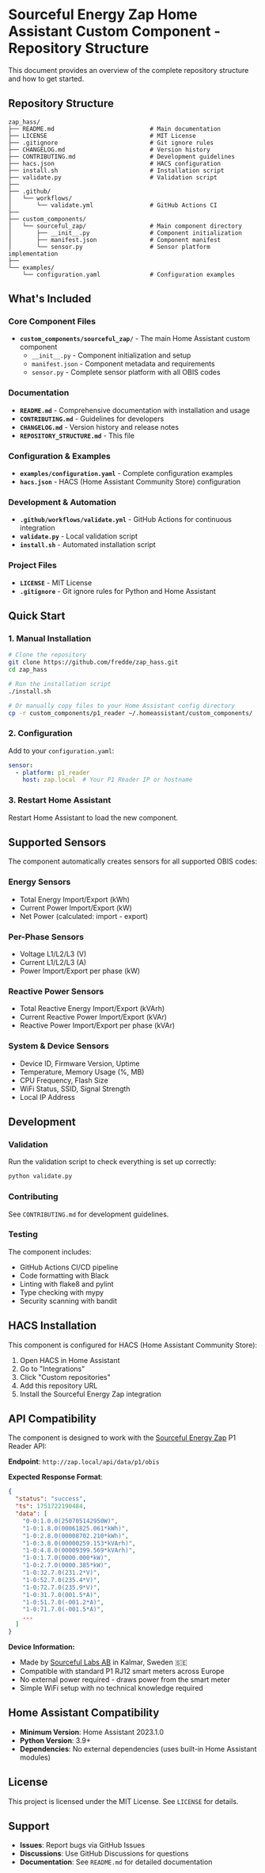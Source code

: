 # Sourceful Energy Zap Home Assistant Custom Component - Repository Structure

This document provides an overview of the complete repository structure and how to get started.

## Repository Structure

```
zap_hass/
├── README.md                           # Main documentation
├── LICENSE                             # MIT License
├── .gitignore                          # Git ignore rules
├── CHANGELOG.md                        # Version history
├── CONTRIBUTING.md                     # Development guidelines
├── hacs.json                           # HACS configuration
├── install.sh                          # Installation script
├── validate.py                         # Validation script
├── 
├── .github/
│   └── workflows/
│       └── validate.yml                # GitHub Actions CI
├── 
├── custom_components/
│   └── sourceful_zap/                  # Main component directory
│       ├── __init__.py                 # Component initialization
│       ├── manifest.json               # Component manifest
│       └── sensor.py                   # Sensor platform implementation
├── 
└── examples/
    └── configuration.yaml              # Configuration examples
```

## What's Included

### Core Component Files
- **`custom_components/sourceful_zap/`** - The main Home Assistant custom component
  - `__init__.py` - Component initialization and setup
  - `manifest.json` - Component metadata and requirements
  - `sensor.py` - Complete sensor platform with all OBIS codes

### Documentation
- **`README.md`** - Comprehensive documentation with installation and usage
- **`CONTRIBUTING.md`** - Guidelines for developers
- **`CHANGELOG.md`** - Version history and release notes
- **`REPOSITORY_STRUCTURE.md`** - This file

### Configuration & Examples
- **`examples/configuration.yaml`** - Complete configuration examples
- **`hacs.json`** - HACS (Home Assistant Community Store) configuration

### Development & Automation
- **`.github/workflows/validate.yml`** - GitHub Actions for continuous integration
- **`validate.py`** - Local validation script
- **`install.sh`** - Automated installation script

### Project Files
- **`LICENSE`** - MIT License
- **`.gitignore`** - Git ignore rules for Python and Home Assistant

## Quick Start

### 1. Manual Installation
```bash
# Clone the repository
git clone https://github.com/fredde/zap_hass.git
cd zap_hass

# Run the installation script
./install.sh

# Or manually copy files to your Home Assistant config directory
cp -r custom_components/p1_reader ~/.homeassistant/custom_components/
```

### 2. Configuration
Add to your `configuration.yaml`:
```yaml
sensor:
  - platform: p1_reader
    host: zap.local  # Your P1 Reader IP or hostname
```

### 3. Restart Home Assistant
Restart Home Assistant to load the new component.

## Supported Sensors

The component automatically creates sensors for all supported OBIS codes:

### Energy Sensors
- Total Energy Import/Export (kWh)
- Current Power Import/Export (kW)
- Net Power (calculated: import - export)

### Per-Phase Sensors
- Voltage L1/L2/L3 (V)
- Current L1/L2/L3 (A)
- Power Import/Export per phase (kW)

### Reactive Power Sensors
- Total Reactive Energy Import/Export (kVArh)
- Current Reactive Power Import/Export (kVAr)
- Reactive Power Import/Export per phase (kVAr)

### System & Device Sensors
- Device ID, Firmware Version, Uptime
- Temperature, Memory Usage (%, MB)
- CPU Frequency, Flash Size
- WiFi Status, SSID, Signal Strength
- Local IP Address

## Development

### Validation
Run the validation script to check everything is set up correctly:
```bash
python validate.py
```

### Contributing
See `CONTRIBUTING.md` for development guidelines.

### Testing
The component includes:
- GitHub Actions CI/CD pipeline
- Code formatting with Black
- Linting with flake8 and pylint
- Type checking with mypy
- Security scanning with bandit

## HACS Installation

This component is configured for HACS (Home Assistant Community Store):

1. Open HACS in Home Assistant
2. Go to "Integrations"
3. Click "Custom repositories"
4. Add this repository URL
5. Install the Sourceful Energy Zap integration

## API Compatibility

The component is designed to work with the [Sourceful Energy Zap](https://sourceful.energy/store/sourceful-energy-zap) P1 Reader API:

**Endpoint**: `http://zap.local/api/data/p1/obis`

**Expected Response Format**:
```json
{
  "status": "success",
  "ts": 1751722190484,
  "data": [
    "0-0:1.0.0(250705142950W)",
    "1-0:1.8.0(00061825.061*kWh)",
    "1-0:2.8.0(00008702.210*kWh)",
    "1-0:3.8.0(00000259.153*kVArh)",
    "1-0:4.8.0(00009399.569*kVArh)",
    "1-0:1.7.0(0000.000*kW)",
    "1-0:2.7.0(0000.385*kW)",
    "1-0:32.7.0(231.2*V)",
    "1-0:52.7.0(235.4*V)",
    "1-0:72.7.0(235.9*V)",
    "1-0:31.7.0(001.5*A)",
    "1-0:51.7.0(-001.2*A)",
    "1-0:71.7.0(-001.5*A)",
    ...
  ]
}
```

**Device Information:**
- Made by [Sourceful Labs AB](https://sourceful.energy) in Kalmar, Sweden 🇸🇪
- Compatible with standard P1 RJ12 smart meters across Europe
- No external power required - draws power from the smart meter
- Simple WiFi setup with no technical knowledge required

## Home Assistant Compatibility

- **Minimum Version**: Home Assistant 2023.1.0
- **Python Version**: 3.9+
- **Dependencies**: No external dependencies (uses built-in Home Assistant modules)

## License

This project is licensed under the MIT License. See `LICENSE` for details.

## Support

- **Issues**: Report bugs via GitHub Issues
- **Discussions**: Use GitHub Discussions for questions
- **Documentation**: See `README.md` for detailed documentation 
